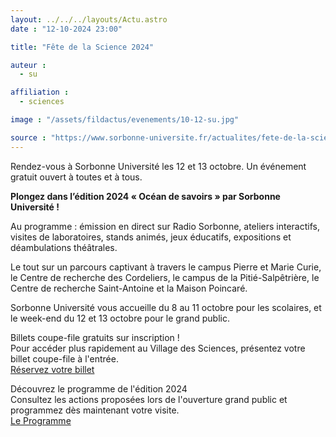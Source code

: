 ```yaml
---
layout: ../../../layouts/Actu.astro
date : "12-10-2024 23:00"

title: "Fête de la Science 2024"

auteur :
  - su

affiliation :
  - sciences

image : "/assets/fildactus/evenements/10-12-su.jpg"

source : "https://www.sorbonne-universite.fr/actualites/fete-de-la-science-2024"
---
```


Rendez-vous à Sorbonne Université les 12 et 13 octobre. Un événement gratuit ouvert à toutes et à tous.

__Plongez dans l’édition 2024 « Océan de savoirs » par Sorbonne Université !__

Au programme : émission en direct sur Radio Sorbonne, ateliers interactifs, visites de laboratoires, stands animés, jeux éducatifs, expositions et déambulations théâtrales.

Le tout sur un parcours captivant à travers le campus Pierre et Marie Curie, le Centre de recherche des Cordeliers, le campus de la Pitié-Salpêtrière, le Centre de recherche Saint-Antoine et la Maison Poincaré.

Sorbonne Université vous accueille du 8 au 11 octobre pour les scolaires, et le week-end du 12 et 13 octobre pour le grand public.

Billets coupe-file gratuits sur inscription !  
Pour accéder plus rapidement au Village des Sciences, présentez votre billet coupe-file à l'entrée.  
[Réservez votre billet](https://www.helloasso.com/associations/sorbonne-universite-science-culture-societe/evenements/coupe-file-gratuit-fete-de-la-science-2024-su-1)

Découvrez le programme de l'édition 2024  
Consultez les actions proposées lors de l'ouverture grand public et programmez dès maintenant votre visite.  
[Le Programme](https://dropsu.sorbonne-universite.fr/s/cyqAQsWmKdmX4it)
